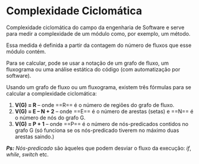 # Complexidade Ciclomática

Complexidade ciclomática do campo da engenharia de Software e serve para medir a complexidade de um módulo como, por exemplo, um método.

Essa medida é definida a partir da contagem do número de fluxos que esse módulo contém.

Para se calcular, pode se usar a notação de um grafo de fluxo, um fluxograma ou uma análise estática do código (com automatização por software).

Usando um grafo de fluxo ou um fluxograma, existem três fórmulas para se calcular a complexidade ciclomática:

 1. **V(G) = R**  – onde ==R== é o número de regiões do grafo de fluxo. 
 2. **V(G) = E – N + 2**  – onde ==E== é o número de arestas (setas) e ==N== é o número de nós do grafo G.
 3. **V(G) = P + 1**  – onde ==P== é o número de nós-predicados contidos no grafo G (só funciona se os nós-predicado tiverem no máximo duas arestas saindo.)

**_Ps:_**  _Nós-predicado_ são àqueles que podem desviar o fluxo da execução: _if_, _while_, _switch_ etc.
